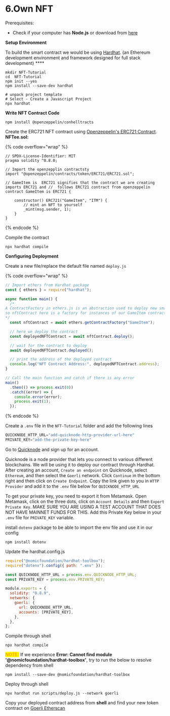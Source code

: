 # 6.Own NFT

Prerequisites:

* Check if your computer has **Node.js** or download from [here](https://nodejs.org/en/download/)

**Setup Environment**

To build the smart contract we would be using [Hardhat](https://hardhat.org/). (an Ethereum development environment and framework designed for full stack development) ****&#x20;

```shell
mkdir NFT-Tutorial
cd  NFT-Tutorial
npm init --yes
npm install --save-dev hardhat

# unpack project template
# Select - Create a Javascript Project
npx hardhat
```

**Write NFT Contract Code**

```shell
npm install @openzeppelin/conhelltracts
```

Create the ERC721 NFT contract using [Openzeppelin's ERC721 Contract](https://github.com/OpenZeppelin/openzeppelin-contracts/blob/master/contracts/token/ERC721/ERC721.sol).  **NFTee.sol:**

{% code overflow="wrap" %}
```solidity
// SPDX-License-Identifier: MIT
pragma solidity ^0.8.0;

// Import the openzepplin contractsty
import "@openzeppelin/contracts/token/ERC721/ERC721.sol";

// GameItem is  ERC721 signifies that the contract we are creating imports ERC721 and //  follows ERC721 contract from openzeppelin
contract GameItem is ERC721 {

    constructor() ERC721("GameItem", "ITM") {
        // mint an NFT to yourself
        _mint(msg.sender, 1);
    }
}
```
{% endcode %}

Compile the contract

```shell
npx hardhat compile
```

**Configuring Deployment**

Create a new file/replace the default file named `deploy.js`

{% code overflow="wrap" %}
```javascript
// Import ethers from Hardhat package
const { ethers } = require("hardhat");

async function main() {
  /*
A ContractFactory in ethers.js is an abstraction used to deploy new smart contracts,
so nftContract here is a factory for instances of our GameItem contract.
*/
  const nftContract = await ethers.getContractFactory("GameItem");

  // here we deploy the contract
  const deployedNFTContract = await nftContract.deploy();

  // wait for the contract to deploy
  await deployedNFTContract.deployed();

  // print the address of the deployed contract
  console.log("NFT Contract Address:", deployedNFTContract.address);
}

// Call the main function and catch if there is any error
main()
  .then(() => process.exit(0))
  .catch((error) => {
    console.error(error);
    process.exit(1);
  });
```
{% endcode %}

Create a `.env` file in the `NFT-Tutorial` folder and add the following lines

```python
QUICKNODE_HTTP_URL="add-quicknode-http-provider-url-here"
PRIVATE_KEY="add-the-private-key-here"
```

Go to [Quicknode](https://www.quicknode.com/?utm\_source=learnweb3\&utm\_campaign=generic\&utm\_content=sign-up\&utm\_medium=learnweb3) and sign up for an account.&#x20;

Quicknode is a node provider that lets you connect to various different blockchains. We will be using it to deploy our contract through Hardhat. After creating an account, `Create an endpoint` on Quicknode, select `Ethereum`, and then select the `Goerli` network. Click `Continue` in the bottom right and then click on `Create Endpoint`. Copy the link given to you in `HTTP Provider` and add it to the `.env` file below for `QUICKNODE_HTTP_URL`

To get your private key, you need to export it from Metamask. Open Metamask, click on the three dots, click on `Account Details` and then `Export Private Key`. MAKE SURE YOU ARE USING A TEST ACCOUNT THAT DOES NOT HAVE MAINNET FUNDS FOR THIS. Add this Private Key below in your `.env` file for `PRIVATE_KEY` variable.

install `dotenv` package to be able to import the env file and use it in our config

```shell
npm install dotenv
```

Update the hardhat.config.js

```javascript
require("@nomicfoundation/hardhat-toolbox");
require("dotenv").config({ path: ".env" });

const QUICKNODE_HTTP_URL = process.env.QUICKNODE_HTTP_URL;
const PRIVATE_KEY = process.env.PRIVATE_KEY;

module.exports = {
  solidity: "0.8.9",
  networks: {
    goerli: {
      url: QUICKNODE_HTTP_URL,
      accounts: [PRIVATE_KEY],
    },
  },
};
```

Compile through shell

```shell
npx hardhat compile
```

<mark style="color:orange;">**NOTE:**</mark> If we experience **Error: Cannot find module '@nomicfoundation/hardhat-toolbox'**, try to run the below to resolve dependency from shell

```shell
npm install --save-dev @nomicfoundation/hardhat-toolbox
```

Deploy through shell

```shell
npx hardhat run scripts/deploy.js --network goerli
```

Copy your deployed contract address from **shell** and find your new token contract on  [Goerli Etherscan  ](https://goerli.etherscan.io/)
